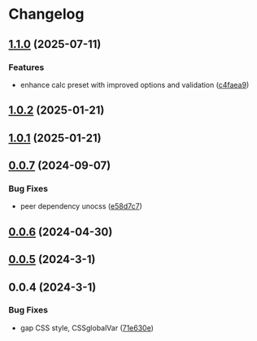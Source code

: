 # Changelog

## [1.1.0](https://github.com/oswaldohuillca/unocss-preset-calc/compare/1.0.2...1.1.0) (2025-07-11)


### Features

* enhance calc preset with improved options and validation ([c4faea9](https://github.com/oswaldohuillca/unocss-preset-calc/commit/c4faea9b304afed1d5ae627c17192eb633c06ab5))

## [1.0.2](https://github.com/oswaldohuillca/unocss-preset-calc/compare/1.0.1...1.0.2) (2025-01-21)

## [1.0.1](https://github.com/oswaldohuillca/unocss-preset-calc/compare/0.0.7...1.0.1) (2025-01-21)

## [0.0.7](https://github.com/oswaldohuillca/unocss-preset-calc/compare/0.0.6...0.0.7) (2024-09-07)


### Bug Fixes

* peer dependency unocss ([e58d7c7](https://github.com/oswaldohuillca/unocss-preset-calc/commit/e58d7c7a7785f4cbef5a1d94161e940b49bd8824))

## [0.0.6](https://github.com/oswaldohuillca/unocss-preset-calc/compare/0.0.5...0.0.6) (2024-04-30)

## [0.0.5](https://github.com/oswaldohuillca/unocss-preset-calc/compare/0.0.4...0.0.5) (2024-3-1)

## 0.0.4 (2024-3-1)


### Bug Fixes

* gap CSS style, CSSglobalVar ([71e630e](https://github.com/oswaldohuillca/unocss-preset-calc/commit/71e630efc50a5eb98e0b6421120d4aeda16b4ef9))
